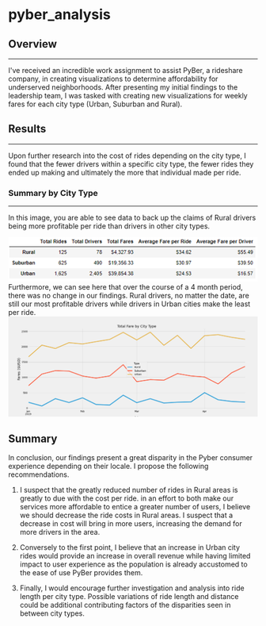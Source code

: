 # pyber_analysis



## Overview
---
I've received an incredible work assignment to assist PyBer, a rideshare company, in creating visualizations to determine affordability for underserved neighborhoods. After presenting my initial findings to the leadership team, I was tasked with creating new visualizations for weekly fares for each city type (Urban, Suburban and Rural).

## Results
---

Upon further research into the cost of rides depending on the city type, I found that the fewer drivers within a specific city type, the fewer rides they ended up making and ultimately the more that individual made per ride. 

### Summary by City Type
---
In this image, you are able to see data to back up the claims of Rural drivers being more profitable per ride than drivers in other city types. 

![summary](./resources/summary.PNG)
Furthermore, we can see here that over the course of a 4 month period, there was no change in our findings. Rural drivers, no matter the date, are still our most profitable drivers while drivers in Urban cities make the least per ride.
![plot](./analysis/pyber_fare_summary.png)


## Summary
In conclusion, our findings present a great disparity in the Pyber consumer experience depending on their locale. I propose the following recommendations.

1.   I suspect that the greatly reduced number of rides in Rural areas is greatly to due with the cost per ride. in an effort to both make our services more affordable to entice a greater number of users, I believe we should decrease the ride costs in Rural areas. I suspect that a decrease in cost will bring in more users, increasing the demand for more drivers in the area.

2. Conversely to the first point, I believe that an increase in Urban city rides would provide an increase in overall revenue while having limited impact to user experience as the population is already accustomed to the ease of use PyBer provides them.

3. Finally, I would encourage further investigation and analysis into ride length per city type. Possible variations of ride length and distance could be additional contributing factors of the disparities seen in between city types.



